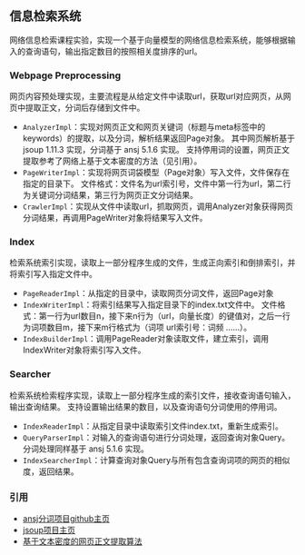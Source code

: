 ## 信息检索系统
网络信息检索课程实验，实现一个基于向量模型的网络信息检索系统，能够根据输入的查询语句，输出指定数目的按照相关度排序的url。
### Webpage Preprocessing
网页内容预处理实现，主要流程是从给定文件中读取url，获取url对应网页，从网页中提取正文，分词后存储到文件中。
* `AnalyzerImpl`：实现对网页正文和网页关键词（标题与meta标签中的keywords）的提取，以及分词，解析结果返回Page对象。
其中网页解析基于 jsoup 1.11.3 实现，分词基于 ansj 5.1.6 实现。
支持停用词的设置，网页正文提取参考了网络上基于文本密度的方法（见引用）。
* `PageWriterImpl`：实现将网页词袋模型（Page对象）写入文件，文件保存在指定的目录下。
文件格式：文件名为url索引号，文件中第一行为url，第二行为关键词分词结果，第三行为网页正文分词结果。
* `CrawlerImpl`：实现从文件中读取url，抓取网页，调用Analyzer对象获得网页分词结果，再调用PageWriter对象将结果写入文件。
### Index
检索系统索引实现，读取上一部分程序生成的文件，生成正向索引和倒排索引，并将索引写入指定文件中。
* `PageReaderImpl`：从指定的目录中，读取网页分词文件，返回Page对象
* `IndexWriterImpl`：将索引结果写入指定目录下的index.txt文件中。
文件格式：第一行为url数目n，接下来n行为（url，向量长度）的键值对，之后一行为词项数目m，接下来m行格式为（词项 url索引号：词频 ……）。
* `IndexBuilderImpl`：调用PageReader对象读取文件，建立索引，调用IndexWriter对象将索引写入文件。
### Searcher
检索系统检索程序实现，读取上一部分程序生成的索引文件，接收查询语句输入，输出查询结果。
支持设置输出结果的数目，以及查询语句分词使用的停用词。
* `IndexReaderImpl`：从指定目录中读取索引文件index.txt，重新生成索引。
* `QueryParserImpl`：对输入的查询语句进行分词处理，返回查询对象Query。
分词处理同样基于 ansj 5.1.6 实现。
* `IndexSearcherImpl`：计算查询对象Query与所有包含查询词项的网页的相似度，返回结果。
### 引用
* [ansj分词项目github主页](https://github.com/NLPchina/ansj_seg)
* [jsoup项目主页](https://jsoup.org/)
* [基于文本密度的网页正文提取算法](https://www.cnblogs.com/jasondan/p/3497757.html)
